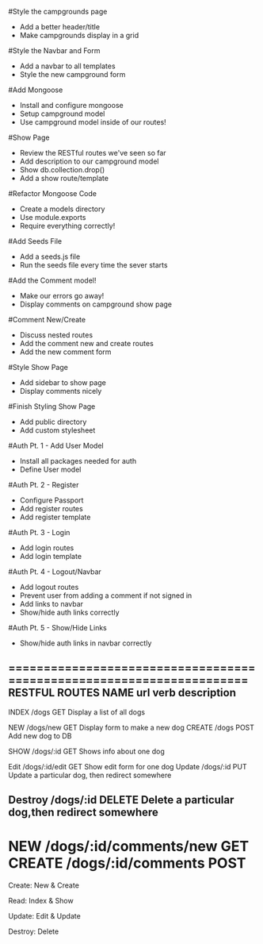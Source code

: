 #Style the campgrounds page
* Add a better header/title
* Make campgrounds display in a grid

#Style the Navbar and Form
* Add a navbar to all templates
* Style the new campground form

#Add Mongoose
* Install and configure mongoose
* Setup campground model
* Use campground model inside of our routes!

#Show Page
* Review the RESTful routes we've seen so far
* Add description to our campground model
* Show db.collection.drop()
* Add a show route/template

#Refactor Mongoose Code
* Create a models directory
* Use module.exports
* Require everything correctly!

#Add Seeds File
* Add a seeds.js file
* Run the seeds file every time the sever starts

#Add the Comment model!
* Make our errors go away!
* Display comments on campground show page

#Comment New/Create
* Discuss nested routes
* Add the comment new and create routes
* Add the new comment form

#Style Show Page
* Add sidebar to show page
* Display comments nicely

#Finish Styling Show Page
* Add public directory
* Add custom stylesheet

#Auth Pt. 1 - Add User Model
* Install all packages needed for auth
* Define User model

#Auth Pt. 2 - Register
* Configure Passport
* Add register routes
* Add register template

#Auth Pt. 3 - Login
* Add login routes
* Add login template

#Auth Pt. 4 - Logout/Navbar
* Add logout routes
* Prevent user from adding a comment if not signed in
* Add links to navbar
* Show/hide auth links correctly

#Auth Pt. 5 - Show/Hide Links
* Show/hide auth links in navbar correctly



=====================================================================
RESTFUL ROUTES
NAME    url             verb    description
-------------------------------------------------------------------------------
INDEX   /dogs           GET     Display a list of all dogs

NEW     /dogs/new       GET     Display form to make a new dog
CREATE  /dogs           POST    Add new dog to DB

SHOW    /dogs/:id       GET     Shows info about one dog

Edit    /dogs/:id/edit  GET     Show edit form for one dog
Update  /dogs/:id       PUT     Update a particular dog, then redirect somewhere

Destroy /dogs/:id       DELETE  Delete a particular dog,then redirect somewhere
---------------------------------------------------------------------------------
NEW     /dogs/:id/comments/new      GET
CREATE  /dogs/:id/comments          POST
=================================================================================

Create: New & Create

Read: Index & Show

Update: Edit & Update

Destroy: Delete